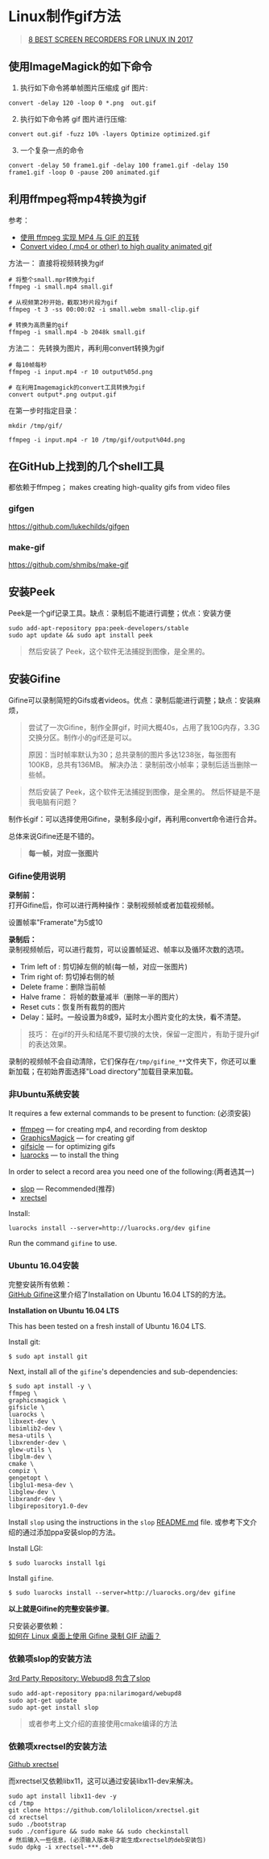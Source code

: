 # Linux制作gif方法

> [8 BEST SCREEN RECORDERS FOR LINUX IN 2017](https://itsfoss.com/best-linux-screen-recorders/)



## 使用ImageMagick的如下命令

1. 执行如下命令將单帧图片压缩成 gif 图片:
```
convert -delay 120 -loop 0 *.png  out.gif
```

2. 执行如下命令將 gif 图片进行压缩:
```
convert out.gif -fuzz 10% -layers Optimize optimized.gif
```

3. 一个复杂一点的命令
```
convert -delay 50 frame1.gif -delay 100 frame1.gif -delay 150 frame1.gif -loop 0 -pause 200 animated.gif
```





## 利用ffmpeg将mp4转换为gif

参考：

- [使用 ffmpeg 实现 MP4 与 GIF 的互转](http://note.rpsh.net/posts/2015/04/21/mac-osx-ffmpeg-mp4-gif-convert/)  
- [Convert video (.mp4 or other) to high quality animated gif](http://www.alecjacobson.com/weblog/?p=2102)  


方法一： 直接将视频转换为gif

```
# 将整个small.mpr转换为gif
ffmpeg -i small.mp4 small.gif

# 从视频第2秒开始，截取3秒片段为gif
ffmpeg -t 3 -ss 00:00:02 -i small.webm small-clip.gif

# 转换为高质量的gif
ffmpeg -i small.mp4 -b 2048k small.gif
```

方法二： 先转换为图片，再利用convert转换为gif

```
# 每10帧每秒
ffmpeg -i input.mp4 -r 10 output%05d.png

# 在利用Imagemagick的convert工具转换为gif
convert output*.png output.gif
```

在第一步时指定目录： 
```
mkdir /tmp/gif/

ffmpeg -i input.mp4 -r 10 /tmp/gif/output%04d.png
```


## 在GitHub上找到的几个shell工具

都依赖于ffmpeg； makes creating high-quality gifs from video files

### gifgen

<https://github.com/lukechilds/gifgen>

### make-gif

<https://github.com/shmibs/make-gif>



## 安装Peek

Peek是一个gif记录工具。缺点：录制后不能进行调整；优点：安装方便

```
sudo add-apt-repository ppa:peek-developers/stable
sudo apt update && sudo apt install peek
```

>然后安装了 Peek，这个软件无法捕捉到图像，是全黑的。


## 安装Gifine

Gifine可以录制简短的Gifs或者videos。优点：录制后能进行调整；缺点：安装麻烦，


>尝试了一次Gifine，制作全屏gif，时间大概40s，占用了我10G内存，3.3G交换分区。制作小的gif还是可以。
>
>原因：当时帧率默认为30；总共录制的图片多达1238张，每张图有100KB，总共有136MB。
>解决办法：录制前改小帧率；录制后适当删除一些帧。


>然后安装了 Peek，这个软件无法捕捉到图像，是全黑的。
> 然后怀疑是不是我电脑有问题？

制作长gif：可以选择使用Gifine，录制多段小gif，再利用convert命令进行合并。

总体来说Gifine还是不错的。

> **每一帧，对应一张图片**


### Gifine使用说明
**录制前：**  
打开Gifine后，你可以进行两种操作：录制视频帧或者加载视频帧。

设置帧率"Framerate"为5或10  


**录制后：**  
录制视频帧后，可以进行裁剪，可以设置帧延迟、帧率以及循环次数的选项。

- Trim left of : 剪切掉左侧的帧(每一帧，对应一张图片)
- Trim right of: 剪切掉右侧的帧
- Delete frame：删除当前帧
- Halve frame： 将帧的数量减半（删除一半的图片）
- Reset cuts：恢复所有裁剪的图片
- Delay：延时。一般设置为8或9，延时太小图片变化的太快，看不清楚。


>技巧： 在gif的开头和结尾不要切换的太快，保留一定图片，有助于提升gif的表达效果。



录制的视频帧不会自动清除，它们保存在`/tmp/gifine_**`文件夹下，你还可以重新加载；在初始界面选择"Load directory"加载目录来加载。



### 非Ubuntu系统安装
It requires a few external commands to be present to function: (必须安装)

* [ffmpeg](https://ffmpeg.org/) — for creating mp4, and recording from desktop
* [GraphicsMagick](http://www.graphicsmagick.org/) — for creating gif
* [gifsicle](https://www.lcdf.org/gifsicle/) — for optimizing gifs
* [luarocks](https://luarocks.org) — to install the thing

In order to select a record area you need one of the following:(两者选其一)

* [slop](https://github.com/naelstrof/slop) — Recommended(推荐)
* [xrectsel](https://github.com/lolilolicon/xrectsel)

Install:  

    luarocks install --server=http://luarocks.org/dev gifine

Run the command `gifine` to use.



### Ubuntu 16.04安装

完整安装所有依赖：  
[GitHub Gifine](https://github.com/leafo/gifine)这里介绍了Installation on Ubuntu 16.04 LTS的的方法。


**Installation on Ubuntu 16.04 LTS**

This has been tested on a fresh install of Ubuntu 16.04 LTS.

Install git:

    $ sudo apt install git
    
Next, install all of the `gifine`'s dependencies and sub-dependencies:

    $ sudo apt install -y \
    ffmpeg \
    graphicsmagick \
	gifsicle \
	luarocks \
	libxext-dev \
	libimlib2-dev \
	mesa-utils \
	libxrender-dev \
	glew-utils \
	libglm-dev \
	cmake \
	compiz \
	gengetopt \
	libglu1-mesa-dev \
	libglew-dev \
	libxrandr-dev \
	libgirepository1.0-dev
    
Install `slop` using the instructions in the `slop` [README.md](https://github.com/naelstrof/slop) file.
或参考下文介绍的通过添加ppa安装slop的方法。

Install LGI:

	$ sudo luarocks install lgi

Install `gifine`.

	$ sudo luarocks install --server=http://luarocks.org/dev gifine


**以上就是Gifine的完整安装步骤**。



只安装必要依赖：  
[如何在 Linux 桌面上使用 Gifine 录制 GIF 动画？](https://linux.cn/article-8343-1.html)







### 依赖项slop的安装方法
[3rd Party Repository: Webupd8 包含了slop](https://www.ubuntuupdates.org/ppa/webupd8?dist=xenial)
```
sudo add-apt-repository ppa:nilarimogard/webupd8 
sudo apt-get update
sudo apt-get install slop
```

> 或者参考上文介绍的直接使用cmake编译的方法


### 依赖项xrectsel的安装方法
[Github xrectsel](https://github.com/lolilolicon/xrectsel) 

而xrectsel又依赖libx11，这可以通过安装libx11-dev来解决。

```
sudo apt install libx11-dev -y
cd /tmp
git clone https://github.com/lolilolicon/xrectsel.git
cd xrectsel
sudo ./bootstrap
sudo ./configure && sudo make && sudo checkinstall
# 然后输入一些信息，(必须输入版本号才能生成xrectsel的deb安装包)
sudo dpkg -i xrectsel-***.deb
```



